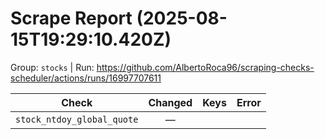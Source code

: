 # Scrape Report (2025-08-15T19:29:10.420Z)

Group: `stocks`  |  Run: https://github.com/AlbertoRoca96/scraping-checks-scheduler/actions/runs/16997707611

| Check | Changed | Keys | Error |
|---|:---:|:--|:--|
| `stock_ntdoy_global_quote` | — |  |  |
